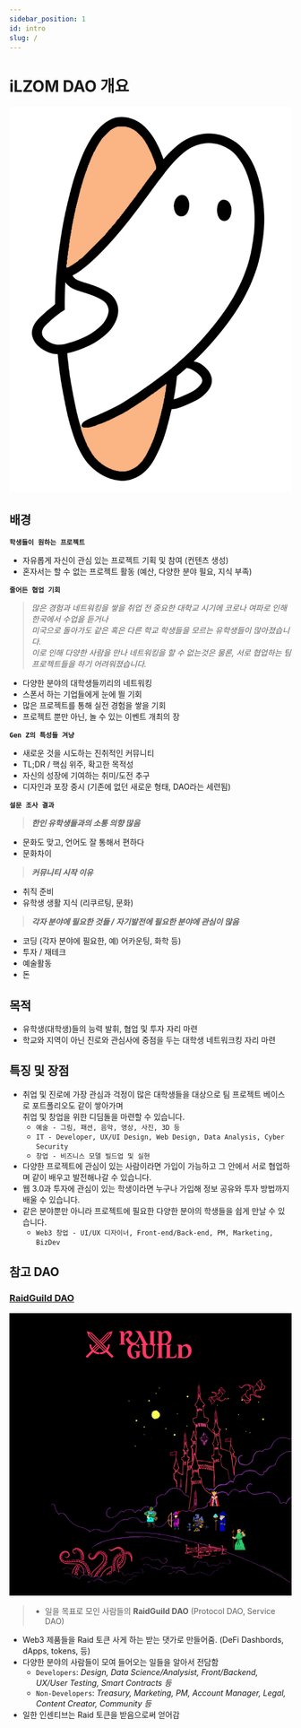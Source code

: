 ```yaml
---
sidebar_position: 1
id: intro
slug: /
---
```


# iLZOM DAO 개요

![ilzom_intro](../../static/img/ilzom_orange.png)

## 배경

**`학생들이 원하는 프로젝트`**
- 자유롭게 자신이 관심 있는 프로젝트 기획 및 참여 (컨텐츠 생성)
- 혼자서는 할 수 없는 프로젝트 활동 (예산, 다양한 분야 필요, 지식 부족)

**`줄어든 협업 기회`**

>*많은 경험과 네트워킹을 쌓을 취업 전 중요한 대학교 시기에 코로나 여파로 인해 한국에서 수업을 듣거나 <br/>미국으로 돌아가도 같은 혹은 다른 학교 학생들을 모르는 유학생들이 많아졌습니다.<br/> 이로 인해 다양한 사람을 만나 네트워킹을 할 수 없는것은 물론, 서로 협업하는 팀 프로젝트들을 하기 어려워졌습니다.*

- 다양한 분야의 대학생들끼리의 네트워킹
- 스폰서 하는 기업들에게 눈에 띌 기회
- 많은 프로젝트를 통해 실전 경험을 쌓을 기회
- 프로젝트 뿐만 아닌, 놀 수 있는 이벤트 개최의 장
  

**`Gen Z의 특성들 겨냥`**
- 새로운 것을 시도하는 진취적인 커뮤니티 
- TL;DR / 핵심 위주, 확고한 목적성
- 자신의 성장에 기여하는 취미/도전 추구
- 디자인과 포장 중시 (기존에 없던 새로운 형태, DAO라는 세련됨)

**`설문 조사 결과`**

>***한인 유학생들과의 소통 의향 많음***

- 문화도 맞고, 언어도 잘 통해서 편하다
- 문화차이

>***커뮤니티 시작 이유***
  
  - 취직 준비
  - 유학생 생활 지식 (리쿠르팅, 문화)
 
>***각자 분야에 필요한 것들 / 자기발전에 필요한 분야에 관심이 많음***
  
  - 코딩 (각자 분야에 필요한, 예) 어카운팅, 화학 등)
  - 투자 / 재테크 
  - 예술활동
  - 돈



## 목적

- 유학생(대학생)들의 능력 발휘, 협업 및 투자 자리 마련
- 학교와 지역이 아닌 진로와 관심사에 중점을 두는 대학생 네트워크킹 자리 마련


## 특징 및 장점

- 취업 및 진로에 가장 관심과 걱정이 많은 대학생들을 대상으로 팀 프로젝트 베이스로 포트폴리오도 같이 쌓아가며 <br/> 취업 및 창업을 위한 디딤돌을 마련할 수 있습니다.
  - `예술 - 그림, 패션, 음악, 영상, 사진, 3D 등`
  - `IT - Developer, UX/UI Design, Web Design, Data Analysis, Cyber Security`
  - `창업 - 비즈니스 모델 빌드업 및 실현`
- 다양한 프로젝트에 관심이 있는 사람이라면 가입이 가능하고 그 안에서 서로 협업하며 같이 배우고 발전해나갈 수 있습니다.
- 웹 3.0과 투자에 관심이 있는 학생이라면 누구나 가입해 정보 공유와 투자 방법까지 배울 수 있습니다. 
- 같은 분야뿐만 아니라 프로젝트에 필요한 다양한 분야의 학생들을 쉽게 만날 수 있습니다.
  - `Web3 창업 - UI/UX 디자이너, Front-end/Back-end, PM, Marketing, BizDev` 

## 참고 DAO
### [RaidGuild DAO](https://handbook.raidguild.org/docs/overview-what-is-raid-guild)
![RaidGuild_intro](../../static/img/raidguild_img.png)

> - 일을 목표로 모인 사람들의 **RaidGuild DAO** (Protocol DAO, Service DAO)
- Web3 제품들을 Raid 토큰 사게 하는 받는 댓가로 만들어줌. (DeFi Dashbords, dApps, tokens, 등)
- 다양한 분야의 사람들이 모여 들어오는 일들을 알아서 전담함
  - `Developers`: *Design, Data Science/Analysist, Front/Backend, UX/User Testing, Smart Contracts 등*
  - `Non-Developers`: *Treasury, Marketing, PM, Account Manager, Legal, Content Creator, Community 등*
- 일한 인센티브는 Raid 토큰을 받음으로써 얻어감
